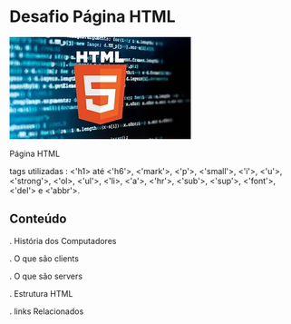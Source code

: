 # Desafio Página HTML
![HTML](./assets/html.jpg)

Página HTML 

tags utilizadas : <'h1> até <'h6'>, <'mark'>, <'p'>, <'small'>, <'i'>, <'u'>, <'strong'>, <'ol>, <'ul'>, <'li>, <'a'>, <'hr'>, <'sub'>, <'sup'>, <'font'>, <'del'> e <'abbr'>.


## Conteúdo

. História dos Computadores

. O que são clients

. O que são servers

. Estrutura HTML

. links Relacionados
